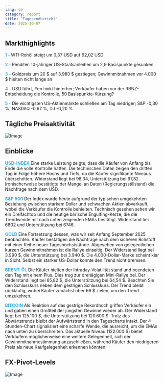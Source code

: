 ```yaml
---
lang: de
category: report
title: "Tagesendbericht"
date: 2025-10-07
---
```



<h2>Markthighlights</h2>
<strong style="color: #2caef7;">1 - </strong> WTI-Rohöl steigt um 0,37 USD auf 62,02 USD

<strong style="color: #2caef7;">2 - </strong> Renditen 10-jähriger US-Staatsanleihen um 2,9 Basispunkte gesunken

<strong style="color: #2caef7;">3 - </strong> Goldpreis um 20 $ auf 3.980 $ gestiegen; Gewinnmitnahmen vor 4.000 $ hielten nicht lange an

<strong style="color: #2caef7;">4 - </strong> USD führt, Yen hinkt hinterher; Verkäufer haben vor der RBNZ-Entscheidung die Kontrolle, 50 Basispunkte-Kürzung?

<strong style="color: #2caef7;">5 - </strong> Die wichtigsten US-Aktienmärkte schließen am Tag niedriger; S&P -0,30 %, NASDAQ -0,67 %, DJ -0,20 %



<h2>Tägliche Preisaktivität</h2>
<img src="https://markleighedu.github.io/img/Oct-2025/07-Oct-2025/price.jpg" alt="Image"/>

<h2>Einblicke</h2>
<strong style="color: #2caef7;">USD-INDEX</strong> Eine starke Leistung zeigte, dass die Käufer von Anfang bis Ende die volle Kontrolle hatten. Die technischen Daten zeigen den dritten Tag in Folge höhere Hochs und Tiefs, da die Käufer signifikante Niveaus überschritten. Widerstand liegt bei 98,34, Unterstützung bei 97,82. Ironischerweise bestätigte der Mangel an Daten (Regierungsstillstand) die Nachfrage nach dem USD.

<strong style="color: #2caef7;">S&P 500</strong> Der Index wurde heute aufgrund der typischen umgekehrten Beziehung zwischen starkem Dollar und schwachen Aktien abverkauft, wobei die Verkäufer die Kontrolle behielten. Technisch gesehen sehen wir ein Dreifachtop und die heutige bärische Engulfing-Kerze, die die Trendwende mit nach unten zeigenden EMAs bestätigt. Widerstand bei 6802 und Unterstützung bei 6746.

<strong style="color: #2caef7;">GOLD</strong> Eine Fortsetzung dessen, was wir seit Anfang September 2025 beobachten. Käufer bestätigen die Nachfrage nach dem sicheren Rohstoff mit einer Reihe neuer Tageshöchststände. Abgesehen von gelegentlichen kurzen Gewinnmitnahmen ist die Rallye einseitig. Der Widerstand liegt bei 3.990 $, die Unterstützung bei 3.940 $. Die 4.000-Dollar-Marke scheint klar in Sicht. Selbst ein starker US-Dollar konnte den Trend nicht bremsen.

<strong style="color: #2caef7;">BRENT-ÖL</strong> Die Käufer hielten der Intraday-Volatilität stand und beendeten den Tag mit einem Plus. Dies trug zur dreitägigen Mini-Rallye bei. Der Widerstand liegt bei 65,82 $, die Unterstützung bei 64,54 $. Beachten Sie den Schlusskurs neben dem gestrigen Schlusskurs. Der Trend bleibt rückläufig, wobei Käufer zunächst über 66 $ zielen, um den Trend umzukehren.

<strong style="color: #2caef7;">BITCOIN</strong> Als Reaktion auf das gestrige Rekordhoch griffen Verkäufer ein und gaben einen Großteil der jüngsten Gewinne wieder ab. Der Widerstand liegt bei 125.100 $, die Unterstützung bei 120.600 $. Trotz des Abwärtstrends bleibt der Aufwärtstrend in den Tagescharts intakt. Der 4-Stunden-Chart signalisiert eine scharfe Wende, die ausreicht, um die EMAs nach unten zu überschreiten. Das aktuelle Niveau (122.000 $) bietet Verkäufern möglicherweise eine weitere Gelegenheit, sich der Gewinnmitnahmestimmung anzuschließen, während Käufer den niedrigeren Preis als neue Kaufgelegenheit erkennen könnten.



<h2>FX-Pivot-Levels</h2>
<img src="https://markleighedu.github.io/img/Oct-2025/07-Oct-2025/pivot.jpg" alt="Image"/>